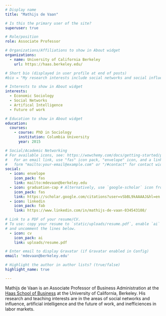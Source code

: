```yaml
---
# Display name
title: "Mathijs de Vaan"

# Is this the primary user of the site?
superuser: true

# Role/position
role: Associate Professor

# Organizations/Affiliations to show in About widget
organizations:
  - name: University of California Berkeley
    url: https://haas.berkeley.edu/

# Short bio (displayed in user profile at end of posts)
#bio = "My research interests include social networks and social influence."

# Interests to show in About widget
interests:
  - Economic Sociology
  - Social Networks
  - Artifical Intelligence
  - Future of work

# Education to show in About widget
education:
  courses:
    - course: PhD in Sociology
      institution: Columbia University
      year: 2015

# Social/Academic Networking
# For available icons, see: https://wowchemy.com/docs/getting-started/page-builder/#icons
#   For an email link, use "fas" icon pack, "envelope" icon, and a link in the
#   form "mailto:your-email@example.com" or "/#contact" for contact widget.
social:
  - icon: envelope
    icon_pack: fas
    link: mailto:mdevaan@berkeley.edu
  - icon: graduation-cap # Alternatively, use `google-scholar` icon from `ai` icon pack
    icon_pack: fas
    link: https://scholar.google.com/citations?user=vSbBL9kAAAAJ&hl=en
  - icon: linkedin
    icon_pack: fab
    link: https://www.linkedin.com/in/mathijs-de-vaan-034543108/

# Link to a PDF of your resume/CV.
# To use: copy your resume to `static/uploads/resume.pdf`, enable `ai` icons in `params.toml`,
# and uncomment the lines below.
  - icon: cv
    icon_pack: ai
    link: uploads/resume.pdf

# Enter email to display Gravatar (if Gravatar enabled in Config)
email: 'mdevaan@berkeley.edu'

# Highlight the author in author lists? (true/false)
highlight_name: true

---
```

Mathijs de Vaan is an Associate Professor of Business Administration at the [Haas School of Business](https://haas.berkeley.edu/faculty/de-vaan-mathijs/) at the University of California, Berkeley. His research and teaching interests are in the areas of social networks and influence, artificial intelligence and the future of work, and inefficiences in labor markets.     
